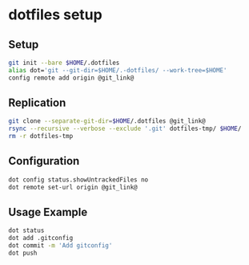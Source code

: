 # dotfiles setup 

## Setup
```sh
git init --bare $HOME/.dotfiles
alias dot='git --git-dir=$HOME/.-dotfiles/ --work-tree=$HOME'
config remote add origin @git_link@
```

## Replication
```sh
git clone --separate-git-dir=$HOME/.dotfiles @git_link@
rsync --recursive --verbose --exclude '.git' dotfiles-tmp/ $HOME/
rm -r dotfiles-tmp
```

## Configuration
```sh
dot config status.showUntrackedFiles no
dot remote set-url origin @git_link@
```

## Usage Example
```sh
dot status
dot add .gitconfig
dot commit -m 'Add gitconfig'
dot push
```
